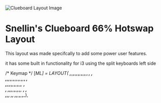 ![Clueboard Layout Image](http://i.imgur.com/7Capi8W.png)

# Snellin's Clueboard 66% Hotswap Layout

This layout was made specifcally to add some power user features.

it has some built in functionality for i3 using the split keyboards left side





  /* Keymap
   */
[_ML] = LAYOUT(
  _______,_______,_______,_______,_______,_______,_______,_______,_______,_______,_______,_______,_______,   _______,             _______, \
  _______,_______,_______,_______,_______,_______,_______,_______,_______,_______,_______,_______,_______,_______,                _______, \
  _______,_______,_______,_______,_______,_______,_______,_______,_______,_______,_______,_______,    _______,                             \
  _______,        _______,_______,_______,_______,_______,_______,_______,_______,_______,_______,        _______,        _______,         \
  _______,_______,_______,                _______,_______,                        _______,_______,_______,_______,_______,_______,_______),
